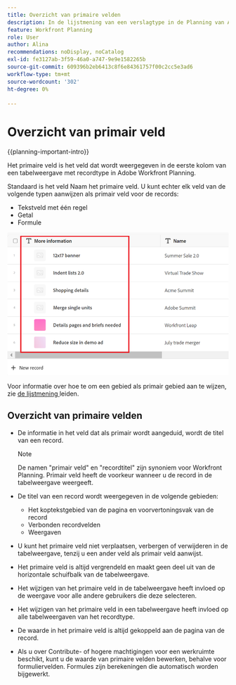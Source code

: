 ```yaml
---
title: Overzicht van primaire velden
description: In de lijstmening van een verslagtype in de Planning van Adobe Workfront, kunt u een single-line tekst, aantal, of formulegebied als primair gebied aanwijzen. Het primaire veld wordt de titel van de records van dat type.
feature: Workfront Planning
role: User
author: Alina
recommendations: noDisplay, noCatalog
exl-id: fe3127ab-3f59-46a0-a747-9e9e1582265b
source-git-commit: 609396b2eb6413c8f6e84361757f00c2cc5e3ad6
workflow-type: tm+mt
source-wordcount: '302'
ht-degree: 0%

---
```



# Overzicht van primair veld

<!--<span class="preview">The highlighted information on this page refers to functionality not yet generally available. It is available only in the Preview environment for all customers. After the monthly releases to Production, the same features are also available in the Production environment for customers who enabled fast releases. </span>   

<span class="preview">For information about fast releases, see [Enable or disable fast releases for your organization](/help/quicksilver/administration-and-setup/set-up-workfront/configure-system-defaults/enable-fast-release-process.md). </span>-->

{{planning-important-intro}}

Het primaire veld is het veld dat wordt weergegeven in de eerste kolom van een tabelweergave met recordtype in Adobe Workfront Planning.

Standaard is het veld Naam het primaire veld. U kunt echter elk veld van de volgende typen aanwijzen als primair veld voor de records:

* Tekstveld met één regel
* Getal
* Formule

![ Een ander tekstgebied als primair benadrukt gebied ](assets/another-text-field-as-a-primary-field-highlighted.png)

Voor informatie over hoe te om een gebied als primair gebied aan te wijzen, zie [ de lijstmening ](/help/quicksilver/planning/views/manage-the-table-view.md) leiden.

## Overzicht van primaire velden

* De informatie in het veld dat als primair wordt aangeduid, wordt de titel van een record.

  >[!NOTE]
  >
  >    De namen &quot;primair veld&quot; en &quot;recordtitel&quot; zijn synoniem voor Workfront Planning. Primair veld heeft de voorkeur wanneer u de record in de tabelweergave weergeeft.


* De titel van een record wordt weergegeven in de volgende gebieden:

   * Het koptekstgebied van de pagina en voorvertoningsvak van de record
   * Verbonden recordvelden
   * Weergaven
* U kunt het primaire veld niet verplaatsen, verbergen of verwijderen in de tabelweergave, tenzij u een ander veld als primair veld aanwijst.
* Het primaire veld is altijd vergrendeld en maakt geen deel uit van de horizontale schuifbalk van de tabelweergave.
* Het wijzigen van het primaire veld in de tabelweergave heeft invloed op de weergave voor alle andere gebruikers die deze selecteren.
* Het wijzigen van het primaire veld in een tabelweergave heeft invloed op alle tabelweergaven van het recordtype.
* De waarde in het primaire veld is altijd gekoppeld aan de pagina van de record.
* Als u over Contribute- of hogere machtigingen voor een werkruimte <!--<span class="preview">and record type</span>--> beschikt, kunt u de waarde van primaire velden bewerken, behalve voor formuliervelden. Formules zijn berekeningen die automatisch worden bijgewerkt.

